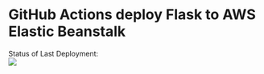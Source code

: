 # GitHub Actions deploy Flask to AWS Elastic Beanstalk




Status of Last Deployment:<br>
<img src="https://github.com/olehh8/github-actions-cicd-to-aws/actions/workflows/main.yml/badge.svg?branch=master"><br>



